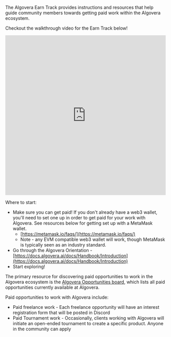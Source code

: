 The Algovera Earn Track provides instructions and resources that help guide community members towards getting paid work within the Algovera ecosystem.

Checkout the walkthrough video for the Earn Track below!

<iframe width="100%" height="500" src="https://www.youtube.com/embed/Ah041XsTr8U" title="YouTube video player" frameborder="0" allow="accelerometer; autoplay; clipboard-write; encrypted-media; gyroscope; picture-in-picture" allowfullscreen></iframe>

Where to start:

- Make sure you can get paid! If you don't already have a web3 wallet, you'll need to set one up in order to get paid for your work with Algovera. See resources below for getting set up with a MetaMask wallet.
    - [https://metamask.io/faqs/](https://metamask.io/faqs/)
    - Note - any EVM compatible web3 wallet will work, though MetaMask is typically seen as an industry standard.
- Go through the Algovera Orientation - [https://docs.algovera.ai/docs/Handbook/Introduction](https://docs.algovera.ai/docs/Handbook/Introduction)
- Start exploring!

The primary resource for discovering paid opportunities to work in the Algovera ecosystem is the [Algovera Opportunities board](https://algovera.notion.site/3b79035a86dc405cb91dc303e430b316?v=7a21892087bc492794a51948ac0e47c0), which lists all paid opportunities currently available at Algovera.

Paid opportunities to work with Algovera include:

- Paid freelance work - Each freelance opportunity will have an interest registration form that will be posted in Discord
- Paid Tournament work - Occasionally, clients working with Algovera will initiate an open-ended tournament to create a specific product. Anyone in the community can apply